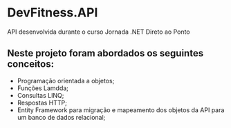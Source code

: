 # DevFitness.API
API desenvolvida durante o curso Jornada .NET Direto ao Ponto

## Neste projeto foram abordados os seguintes conceitos:
* Programação orientada a objetos;
* Funções Lamdda;
* Consultas LINQ;
* Respostas HTTP;
* Entity Framework para migração e mapeamento dos objetos da API para um banco de dados relacional;
